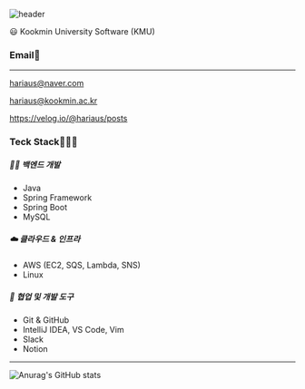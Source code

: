 ![header](https://capsule-render.vercel.app/api?type=wave&color=auto&height=300&section=header&text=%20SUNMI-KIM&fontSize=90)

<aside>
😃 Kookmin University Software (KMU) 

</aside>

### Email📧

---

hariaus@naver.com

hariaus@kookmin.ac.kr

https://velog.io/@hariaus/posts

### Teck Stack🧑🏼‍💻

##### 🧑‍💻 **백엔드 개발**

- Java
- Spring Framework
- Spring Boot
- MySQL

##### ☁️ **클라우드 & 인프라**

- AWS (EC2, SQS, Lambda, SNS)
- Linux

##### 🤝 **협업 및 개발 도구**

- Git & GitHub
- IntelliJ IDEA, VS Code, Vim
- Slack
- Notion

---

![Anurag's GitHub stats](https://github-readme-stats.vercel.app/api?username=SUNMI-KIM&show_icons=true&theme=radical)
